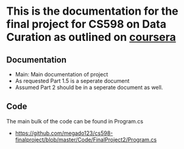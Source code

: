 # This is the documentation for the final project for CS598 on Data Curation as outlined on [coursera](https://www.coursera.org/learn/cs-598-fdc/supplement/9YthJ/final-project-information)

## Documentation

- Main: Main documentation of project
- As requested Part 1.5 is a seperate document
- Assumed Part 2 should be in a seperate document as well.

## Code
The main bulk of the code can be found in Program.cs
- https://github.com/megado123/cs598-finalproject/blob/master/Code/FinalProject2/Program.cs
